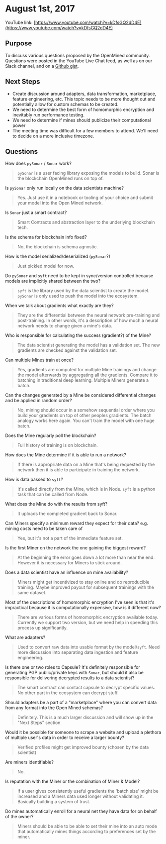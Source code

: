 # August 1st, 2017

YouTube link: [https://www.youtube.com/watch?v=kDfsGQ2dD4E](https://www.youtube.com/watch?v=kDfsGQ2dD4E)

## Purpose
To discuss various questions proposed by the OpenMined community.  Questions were posted in the YouTube Live Chat feed, as well as on our Slack channel, and on a [Github gist](https://gist.github.com/anoff/518dd6518a491789573be33c1cd723f7).

## Next Steps
- Create discussion around adapters, data transformation, marketplace, feature engineering, etc.  This topic needs to be more thought out and potentially allow for custom schemas to be created.
- We need to determine the best form of homomorphic encryption and inevitably run performance testing.
- We need to determine if mines should publicize their computational power
- The meeting time was difficult for a few members to attend.  We'll need to decide on a more inclusive timezone.

## Questions
How does `pySonar` / `Sonar` work?
> `pySonar` is a user facing library exposing the models to build.  Sonar is the blockchain OpenMined runs on top of.

Is `pySonar` only run locally on the data scientists machine?
> Yes. Just use it in a notebook or tooling of your choice and submit your model into the Open Mined network.

Is `Sonar` just a smart contract?
> Smart Contracts and abstraction layer to the underlying blockchain tech.

Is the schema for blockchain info fixed?
> No, the blockchain is schema agnostic.

How is the model serialized/deserialized (`pySonar`?)
> Just pickled model for now.

Do `pySonar` and `syft` need to be kept in sync/version controlled because models are implicitly shared between the two?
> `syft` is the library used by the data scientist to create the model. `pySonar` is only used to push the model into the ecosystem.

When we talk about gradients what exactly are they?
> They are the differential between the neural network pre-training and post-training.  In other words, it's a description of how much a neural network needs to change given a mine's data.

Who is responsible for calculating the success (gradient?) of the Mine?
> The data scientist generating the model has a validation set. The new gradients are checked against the validation set.

Can multiple Mines train at once?
> Yes, gradients are computed for multiple Mine trainings and change the model afterwards by aggregating all the gradients. Compare it to batching in traditional deep learning. Multiple Miners generate a batch.

Can the changes generated by a Mine be considered differential changes and be applied in random order?
> No, mining should occur in a somehow sequential order where you build your gradients on top of other peoples gradients. The batch analogy works here again. You can't train the model with one huge batch.

Does the Mine regularly poll the blockchain?
> Full history of training is on blockchain.

How does the Mine determine if it is able to run a network?
> If there is appropriate data on a Mine that's being requested by the network then it is able to participate in training the network.

How is data passed to `syft`?
> It's called directly from the Mine, which is in Node.  `syft` is a python task that can be called from Node.

What does the Mine do with the results from syft?
> It uploads the completed gradient back to Sonar.

Can Miners specify a minimum reward they expect for their data? e.g. mining costs need to be taken care of
> Yes, but it's not a part of the immediate feature set.

Is the first Miner on the network the one gaining the biggest reward?
> At the beginning the error goes down a lot more than near the end. However it is necessary for Miners to stick around.

Does a data scientist have an influence on mine availability?
> Miners might get incentivized to stay online and do reproducible training. Maybe improved payout for subsequent trainings with the same dataset.

Most of the descriptions of homomorphic encryption I've seen is that it's impractical because it is computationally expensive, how is it different now?
> There are various forms of homomorphic encryption available today.  Currently we support two version, but we need help in speeding this process up significantly.

What are adapters?
> Used to convert raw data into usable format by the model/`syft`. Need more discussion into separating data ingestion and feature engineering.

Is there one or two roles to Capsule? It's definitely responsible for generating PGP public/private keys with `Sonar`, but should it also be responsible for delivering decrypted results to a data scientist?
> The smart contract can contact capsule to decrypt specific values. No other part in the ecosystem can decrypt stuff.

Should adapters be a part of a "marketplace" where you can convert data from any format into the Open Mined schemas?
> Definitely.  This is a much larger discussion and will show up in the "Next Steps" section.

Would it be possible for someone to scrape a website and upload a plethora of multiple user's data in order to receive a larger bounty?
> Verified profiles might get improved bounty (chosen by the data scientist)

Are miners identifiable?
> No.

Is reputation with the Miner or the combination of Miner & Model?
> If a user gives consistently useful gradients the 'batch size' might be increased and a Miners data used longer without validating it. Basically building a system of trust.

Do mines automatically enroll for a neural net they have data for on behalf of the owner?
> Miners should be able to be able to set their mine into an auto mode that automatically mines things according to preferences set by the miner.

